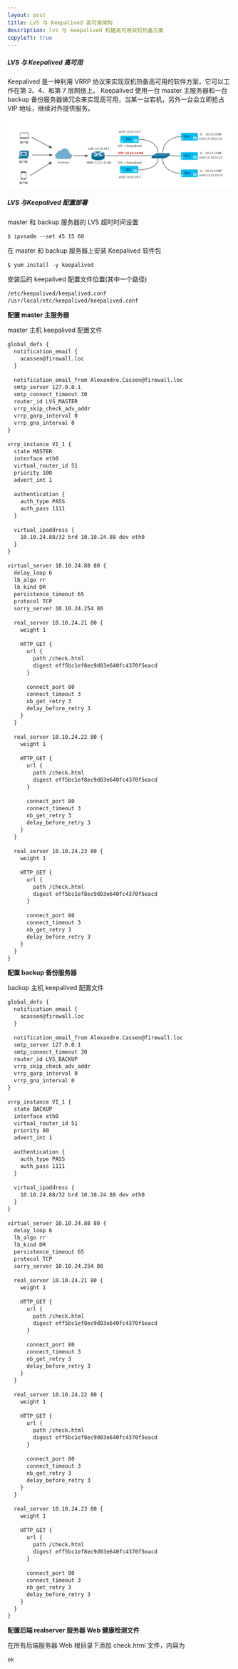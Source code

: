 ```yaml
---
layout: post
title: LVS 与 Keepalived 高可用架构
description: lvs 与 keepalived 构建高可用双机热备方案
copyleft: true
---
```


##### LVS 与 Keepalived 高可用

Keepalived 是一种利用 VRRP 协议来实现双机热备高可用的软件方案，它可以工作在第 3、4、和第 7 层网络上。 Keepalived 使用一台 master 主服务器和一台 backup 备份服务器做冗余来实现高可用，当某一台宕机，另外一台会立即抢占 VIP 地址，继续对外提供服务。
   
![image](/assets/img/lvs-keepalvied.png)
   
##### LVS 与Keepalived 配置部署

master 和 backup 服务器的 LVS 超时时间设置

    $ ipvsadm --set 45 15 60

在 master 和 backup 服务器上安装 Keepalived 软件包
   
    $ yum install -y keepalived
   
安装后的 keepalived 配置文件位置(其中一个路径)

    /etc/keepalived/keepalived.conf
    /usr/local/etc/keepalived/keepalived.conf

**配置 master 主服务器**

master 主机 keepalived 配置文件

    global_defs {
      notification_email {
        acassen@firewall.loc
      }
   
      notification_email_from Alexandre.Cassen@firewall.loc
      smtp_server 127.0.0.1
      smtp_connect_timeout 30
      router_id LVS_MASTER
      vrrp_skip_check_adv_addr
      vrrp_garp_interval 0
      vrrp_gna_interval 0
    }
   
    vrrp_instance VI_1 {
      state MASTER
      interface eth0
      virtual_router_id 51
      priority 100
      advert_int 1
   
      authentication {
        auth_type PASS
        auth_pass 1111
      }
   
      virtual_ipaddress {
        10.10.24.88/32 brd 10.10.24.88 dev eth0
      }
    }
   
    virtual_server 10.10.24.88 80 {
      delay_loop 6
      lb_algo rr
      lb_kind DR
      persistence_timeout 65
      protocol TCP
      sorry_server 10.10.24.254 80
   
      real_server 10.10.24.21 80 {
        weight 1

        HTTP_GET {
          url {
            path /check.html
            digest eff5bc1ef8ec9d03e640fc4370f5eacd
          }
   
          connect_port 80
          connect_timeout 3
          nb_get_retry 3
          delay_before_retry 3
        }
      }
   
      real_server 10.10.24.22 80 {
        weight 1
   
        HTTP_GET {
          url {
            path /check.html
            digest eff5bc1ef8ec9d03e640fc4370f5eacd
          }
   
          connect_port 80
          connect_timeout 3
          nb_get_retry 3
          delay_before_retry 3
        }
      }

      real_server 10.10.24.23 80 {
        weight 1
   
        HTTP_GET {
          url {
            path /check.html
            digest eff5bc1ef8ec9d03e640fc4370f5eacd
          }
   
          connect_port 80
          connect_timeout 3
          nb_get_retry 3
          delay_before_retry 3
        }
      }
    }

**配置 backup 备份服务器**

backup 主机 keepalived 配置文件

    global_defs {
      notification_email {
        acassen@firewall.loc
      }
   
      notification_email_from Alexandre.Cassen@firewall.loc
      smtp_server 127.0.0.1
      smtp_connect_timeout 30
      router_id LVS_BACKUP
      vrrp_skip_check_adv_addr
      vrrp_garp_interval 0
      vrrp_gna_interval 0
    }
   
    vrrp_instance VI_1 {
      state BACKUP
      interface eth0
      virtual_router_id 51
      priority 80
      advert_int 1
   
      authentication {
        auth_type PASS
        auth_pass 1111
      }
   
      virtual_ipaddress {
        10.10.24.88/32 brd 10.10.24.88 dev eth0
      }
    }
   
    virtual_server 10.10.24.88 80 {
      delay_loop 6
      lb_algo rr
      lb_kind DR
      persistence_timeout 65
      protocol TCP
      sorry_server 10.10.24.254 80
   
      real_server 10.10.24.21 80 {
        weight 1
   
        HTTP_GET {
          url {
            path /check.html
            digest eff5bc1ef8ec9d03e640fc4370f5eacd
          }
   
          connect_port 80
          connect_timeout 3
          nb_get_retry 3
          delay_before_retry 3
        }
      }
   
      real_server 10.10.24.22 80 {
        weight 1
   
        HTTP_GET {
          url {
            path /check.html
            digest eff5bc1ef8ec9d03e640fc4370f5eacd
          }
   
          connect_port 80
          connect_timeout 3
          nb_get_retry 3
          delay_before_retry 3
        }
      }

      real_server 10.10.24.23 80 {
        weight 1
   
        HTTP_GET {
          url {
            path /check.html
            digest eff5bc1ef8ec9d03e640fc4370f5eacd
          }
   
          connect_port 80
          connect_timeout 3
          nb_get_retry 3
          delay_before_retry 3
        }
      }
    }


**配置后端 realserver 服务器 Web 健康检测文件**

在所有后端服务器 Web 根目录下添加 check.html 文件，内容为

    ok

